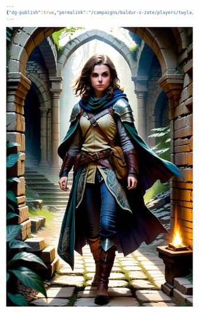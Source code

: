 ```yaml
---
{"dg-publish":true,"permalink":"/campaigns/baldur-s-zate/players/twyla/"}
---
```


![attachments/twyla_pic.jpeg|twyla_pic|300](/img/user/attachments/twyla_pic.jpeg)
